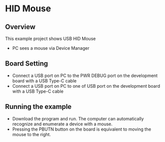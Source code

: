 # HID Mouse

## Overview

This example project shows USB HID Mouse

- PC sees a mouse via Device Manager

## Board Setting

- Connect a USB port on PC to the PWR DEBUG port on the development board with a USB Type-C cable
- Connect a USB port on PC to one of USB port on the development board with a USB Type-C cable

## Running the example

- Download the program and run. The computer can automatically recognize and enumerate a device with a mouse.
- Pressing the PBUTN button on the board is equivalent to moving the mouse to the right.

